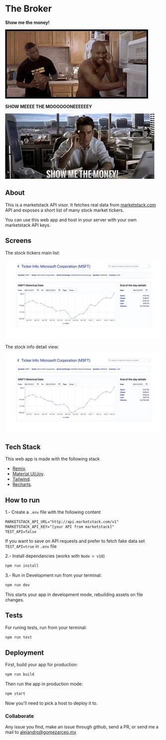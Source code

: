 # The Broker

**Show me the money!**

![Show me the money!](./public/shmthm1.gif)

**SHOW MEEEE THE MOOOOOONEEEEEEY**

![SHOW     ME     THE     MOOOOONEEEEEEEEY!](./public/shmthm2.gif)

## About

This is a marketstack API visor.
It fetches real data from [marketstack.com](https://marketstack.com/) API and exposes a short list of many stock market tickers.

You can use this web app and host in your server with your own marketstack API keys.

## Screens

The stock tickers main list:

![Main list](./public/screen-detail.png)

The stock info detail view:

![Detail View](./public/screen-detail.png)

## Tech Stack

This web app is made with the following stack

- [Remix](https://remix.run/docs).
- [Material UI/Joy](https://mui.com/joy-ui/getting-started/).
- [Tailwind](https://tailwindcss.com/).
- [Recharts](https://recharts.org/en-US/).

## How to run

1.- Create a `.env` file with the following content

```
MARKETSTACK_API_URL="http://api.marketstack.com/v1"
MARKETSTACK_API_KEY="[your API from marketstack]"
TEST_API=false
```

If you want to save on API requests and prefer to fetch fake data set `TEST_API=true` in `.env` file

2.- Install dependancies (works with `Node > v18`)

```sh
npm run install
```

3.- Run in Development run from your terminal:

```sh
npm run dev
```

This starts your app in development mode, rebuilding assets on file changes.

## Tests

For runing tests, run from your terminal:

```sh
npm run test
```

## Deployment

First, build your app for production:

```sh
npm run build
```

Then run the app in production mode:

```sh
npm start
```

Now you'll need to pick a host to deploy it to.

### Collaborate

Any issue you find, make an issue through github, send a PR, or send me a mail to [alejandro@gomezarceo.mx](mailto:alejandro@gomezarceo.mx)
